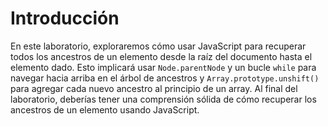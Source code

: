# Introducción

En este laboratorio, exploraremos cómo usar JavaScript para recuperar todos los ancestros de un elemento desde la raíz del documento hasta el elemento dado. Esto implicará usar `Node.parentNode` y un bucle `while` para navegar hacia arriba en el árbol de ancestros y `Array.prototype.unshift()` para agregar cada nuevo ancestro al principio de un array. Al final del laboratorio, deberías tener una comprensión sólida de cómo recuperar los ancestros de un elemento usando JavaScript.
